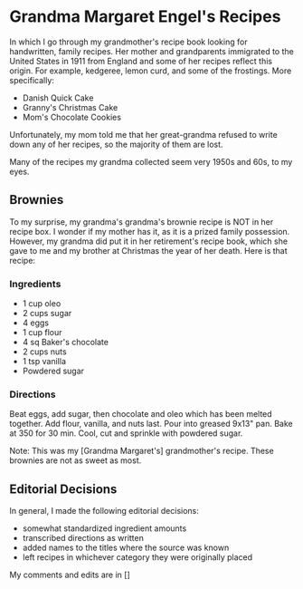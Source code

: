 # Grandma Margaret Engel's Recipes

In which I go through my grandmother's recipe book looking for handwritten, family recipes.  Her mother and grandparents immigrated to the United States in 1911 from England and some of her recipes reflect this origin.  For example, kedgeree, lemon curd, and some of the frostings.  More specifically:

- Danish Quick Cake
- Granny's Christmas Cake
- Mom's Chocolate Cookies

Unfortunately, my mom told me that her great-grandma refused to write down any of her recipes, so the majority of them are lost.

Many of the recipes my grandma collected seem very 1950s and 60s, to my eyes.

## Brownies

To my surprise, my grandma's grandma's brownie recipe is NOT in her recipe box. I wonder if my mother has it, as it is a prized family possession. However, my grandma did put it in her retirement's recipe book, which she gave to me and my brother at Christmas the year of her death.  Here is that recipe:

### Ingredients

- 1 cup oleo
- 2 cups sugar
- 4 eggs
- 1 cup flour
- 4 sq Baker's chocolate
- 2 cups nuts
- 1 tsp vanilla
- Powdered sugar

### Directions

Beat eggs, add sugar, then chocolate and oleo which has been melted together. Add flour, vanilla, and nuts last. Pour into greased 9x13" pan. Bake at 350 for 30 min. Cool, cut and sprinkle with powdered sugar.

Note: This was my [Grandma Margaret's] grandmother's recipe. These brownies are not as sweet as most.


## Editorial Decisions

In general, I made the following editorial decisions:

- somewhat standardized ingredient amounts
- transcribed directions as written
- added names to the titles where the source was known
- left recipes in whichever category they were originally placed

My comments and edits are in []